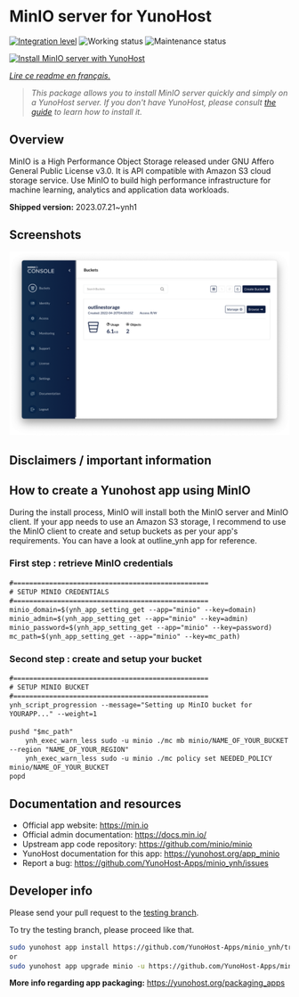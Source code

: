<!--
N.B.: This README was automatically generated by https://github.com/YunoHost/apps/tree/master/tools/README-generator
It shall NOT be edited by hand.
-->

# MinIO server for YunoHost

[![Integration level](https://dash.yunohost.org/integration/minio.svg)](https://dash.yunohost.org/appci/app/minio) ![Working status](https://ci-apps.yunohost.org/ci/badges/minio.status.svg) ![Maintenance status](https://ci-apps.yunohost.org/ci/badges/minio.maintain.svg)

[![Install MinIO server with YunoHost](https://install-app.yunohost.org/install-with-yunohost.svg)](https://install-app.yunohost.org/?app=minio)

*[Lire ce readme en français.](./README_fr.md)*

> *This package allows you to install MinIO server quickly and simply on a YunoHost server.
If you don't have YunoHost, please consult [the guide](https://yunohost.org/#/install) to learn how to install it.*

## Overview

MinIO is a High Performance Object Storage released under GNU Affero General Public License v3.0. It is API compatible with Amazon S3 cloud storage service. Use MinIO to build high performance infrastructure for machine learning, analytics and application data workloads.


**Shipped version:** 2023.07.21~ynh1

## Screenshots

![Screenshot of MinIO server](./doc/screenshots/minio-browser.png)

## Disclaimers / important information

## How to create a Yunohost app using MinIO
During the install process, MinIO will install both the MinIO server and MinIO client.
If your app needs to use an Amazon S3 storage, I recommend to use the MinIO client to create and setup buckets as per your app's requirements. You can have a look at outline_ynh app for reference.

### First step : retrieve MinIO credentials
```
#=================================================
# SETUP MINIO CREDENTIALS
#=================================================
minio_domain=$(ynh_app_setting_get --app="minio" --key=domain)
minio_admin=$(ynh_app_setting_get --app="minio" --key=admin)
minio_password=$(ynh_app_setting_get --app="minio" --key=password)
mc_path=$(ynh_app_setting_get --app="minio" --key=mc_path)
```

### Second step : create and setup your bucket
```
#=================================================
# SETUP MINIO BUCKET
#=================================================
ynh_script_progression --message="Setting up MinIO bucket for YOURAPP..." --weight=1

pushd "$mc_path"
	ynh_exec_warn_less sudo -u minio ./mc mb minio/NAME_OF_YOUR_BUCKET --region "NAME_OF_YOUR_REGION"
	ynh_exec_warn_less sudo -u minio ./mc policy set NEEDED_POLICY minio/NAME_OF_YOUR_BUCKET
popd
```
## Documentation and resources

* Official app website: <https://min.io>
* Official admin documentation: <https://docs.min.io/>
* Upstream app code repository: <https://github.com/minio/minio>
* YunoHost documentation for this app: <https://yunohost.org/app_minio>
* Report a bug: <https://github.com/YunoHost-Apps/minio_ynh/issues>

## Developer info

Please send your pull request to the [testing branch](https://github.com/YunoHost-Apps/minio_ynh/tree/testing).

To try the testing branch, please proceed like that.

``` bash
sudo yunohost app install https://github.com/YunoHost-Apps/minio_ynh/tree/testing --debug
or
sudo yunohost app upgrade minio -u https://github.com/YunoHost-Apps/minio_ynh/tree/testing --debug
```

**More info regarding app packaging:** <https://yunohost.org/packaging_apps>
